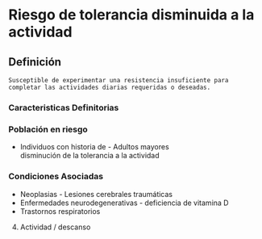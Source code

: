 # Riesgo de tolerancia disminuida a la actividad
## Definición
	Susceptible de experimentar una resistencia insuficiente para  completar las actividades diarias requeridas o deseadas.

### Caracteristicas Definitorias


### Población en riesgo
- Individuos con historia de  - Adultos mayores  
disminución de la tolerancia a la actividad

### Condiciones Asociadas
- Neoplasias  - Lesiones cerebrales traumáticas   
- Enfermedades neurodegenerativas  - deficiencia de vitamina D   
- Trastornos respiratorios   
 
 
 
 
 
 
 
 
 
 
 
 
 
 
 4. Actividad / descanso

